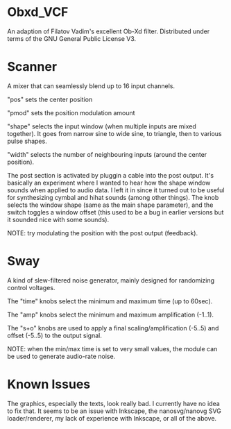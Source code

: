 
# Obxd_VCF

An adaption of Filatov Vadim's excellent Ob-Xd filter. Distributed under terms of the GNU General Public License V3.


# Scanner

A mixer that can seamlessly blend up to 16 input channels.

"pos" sets the center position

"pmod" sets the position modulation amount

"shape" selects the input window (when multiple inputs are mixed together). It goes from narrow sine to wide sine, to triangle, then to various pulse shapes.

"width" selects the number of neighbouring inputs (around the center position).

The post section is activated by pluggin a cable into the post output.
It's basically an experiment where I wanted to hear how the shape window sounds when applied to audio data.
I left it in since it turned out to be useful for synthesizing cymbal and hihat sounds (among other things).
The knob selects the window shape (same as the main shape parameter), and the switch toggles a window offset
(this used to be a bug in earlier versions but it sounded nice with some sounds).

NOTE: try modulating the position with the post output (feedback).


# Sway

A kind of slew-filtered noise generator, mainly designed for randomizing control voltages.

The "time" knobs select the minimum and maximum time (up to 60sec).

The "amp" knobs select the minimum and maximum amplification (-1..1).

The "s+o" knobs are used to apply a final scaling/amplification (-5..5) and offset (-5..5) to the output signal.

NOTE: when the min/max time is set to very small values, the module can be used to generate audio-rate noise.


# Known Issues

The graphics, especially the texts, look really bad. I currently have no idea to fix that.
It seems to be an issue with Inkscape, the nanosvg/nanovg SVG loader/renderer, my lack of experience with Inkscape, or all of the above.
